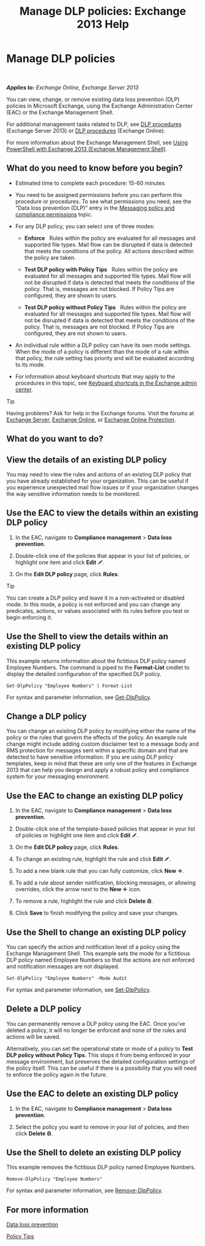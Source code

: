 ﻿---
title: 'Manage DLP policies: Exchange 2013 Help'
TOCTitle: Manage DLP policies
ms:assetid: ba81fabd-7f7f-4ef7-968f-ce851ada9d70
ms:mtpsurl: https://technet.microsoft.com/en-us/library/JJ673559(v=EXCHG.150)
ms:contentKeyID: 49315510
ms.date: 12/10/2017
mtps_version: v=EXCHG.150
---

# Manage DLP policies

 

_**Applies to:** Exchange Online, Exchange Server 2013_


You can view, change, or remove existing data loss prevention (DLP) policies in Microsoft Exchange, using the Exchange Administration Center (EAC) or the Exchange Management Shell.

For additional management tasks related to DLP, see [DLP procedures](dlp-procedures-exchange-2013-help.md) (Exchange Server 2013) or [DLP procedures](https://technet.microsoft.com/en-us/library/jj938003\(v=exchg.150\)) (Exchange Online).

For more information about the Exchange Management Shell, see [Using PowerShell with Exchange 2013 (Exchange Management Shell)](https://technet.microsoft.com/en-us/library/bb123778\(v=exchg.150\)).

## What do you need to know before you begin?

  - Estimated time to complete each procedure: 15-60 minutes

  - You need to be assigned permissions before you can perform this procedure or procedures. To see what permissions you need, see the “Data loss prevention (DLP)” entry in the [Messaging policy and compliance permissions](messaging-policy-and-compliance-permissions-exchange-2013-help.md) topic.

  - For any DLP policy, you can select one of three modes:
    
      -  
        **Enforce**   Rules within the policy are evaluated for all messages and supported file types. Mail flow can be disrupted if data is detected that meets the conditions of the policy. All actions described within the policy are taken.
    
      -  
        **Test DLP policy with Policy Tips**   Rules within the policy are evaluated for all messages and supported file types. Mail flow will not be disrupted if data is detected that meets the conditions of the policy. That is, messages are not blocked. If Policy Tips are configured, they are shown to users.
    
      -  
        **Test DLP policy without Policy Tips**   Rules within the policy are evaluated for all messages and supported file types. Mail flow will not be disrupted if data is detected that meets the conditions of the policy. That is, messages are not blocked. If Policy Tips are configured, they are not shown to users.

  - An individual rule within a DLP policy can have its own mode settings. When the mode of a policy is different than the mode of a rule within that policy, the rule setting has priority and will be evaluated according to its mode.

  - For information about keyboard shortcuts that may apply to the procedures in this topic, see [Keyboard shortcuts in the Exchange admin center](keyboard-shortcuts-in-the-exchange-admin-center-exchange-online-protection-help.md).


> [!TIP]
> Having problems? Ask for help in the Exchange forums. Visit the forums at <A href="https://go.microsoft.com/fwlink/p/?linkid=60612">Exchange Server</A>, <A href="https://go.microsoft.com/fwlink/p/?linkid=267542">Exchange Online</A>, or <A href="https://go.microsoft.com/fwlink/p/?linkid=285351">Exchange Online Protection</A>.



## What do you want to do?

## View the details of an existing DLP policy

You may need to view the rules and actions of an existing DLP policy that you have already established for your organization. This can be useful if you experience unexpected mail flow issues or if your organization changes the way sensitive information needs to be monitored.

## Use the EAC to view the details within an existing DLP policy

1.  In the EAC, navigate to **Compliance management** \> **Data loss prevention**.

2.  Double-click one of the policies that appear in your list of policies, or highlight one item and click **Edit** ![Edit icon](images/JJ218640.6f53ccb2-1f13-4c02-bea0-30690e6ea71d(EXCHG.150).gif "Edit icon").

3.  On the **Edit DLP policy** page, click **Rules**.


> [!TIP]
> You can create a DLP policy and leave it in a non-activated or disabled mode. In this mode, a policy is not enforced and you can change any predicates, actions, or values associated with its rules before you test or begin enforcing it.



## Use the Shell to view the details within an existing DLP policy

This example returns information about the fictitious DLP policy named Employee Numbers. The command is piped to the **Format-List** cmdlet to display the detailed configuration of the specified DLP policy.

    Get-DlpPolicy "Employee Numbers" | Format-List

For syntax and parameter information, see [Get-DlpPolicy](https://technet.microsoft.com/en-us/library/jj215752\(v=exchg.150\)).

## Change a DLP policy

You can change an existing DLP policy by modifying either the name of the policy or the rules that govern the effects of the policy. An example rule change might include adding custom disclaimer text to a message body and RMS protection for messages sent within a specific domain and that are detected to have sensitive information. If you are using DLP policy templates, keep in mind that these are only one of the features in Exchange 2013 that can help you design and apply a robust policy and compliance system for your messaging environment.

## Use the EAC to change an existing DLP policy

1.  In the EAC, navigate to **Compliance management** \> **Data loss prevention**.

2.  Double-click one of the template-based policies that appear in your list of policies or highlight one item and click **Edit** ![Edit icon](images/JJ218640.6f53ccb2-1f13-4c02-bea0-30690e6ea71d(EXCHG.150).gif "Edit icon").

3.  On the **Edit DLP policy** page, click **Rules**.

4.  To change an existing rule, highlight the rule and click **Edit** ![Edit icon](images/JJ218640.6f53ccb2-1f13-4c02-bea0-30690e6ea71d(EXCHG.150).gif "Edit icon").

5.  To add a new blank rule that you can fully customize, click **New** ![Add Icon](images/JJ218640.c1e75329-d6d7-4073-a27d-498590bbb558(EXCHG.150).gif "Add Icon").

6.  To add a rule about sender notification, blocking messages, or allowing overrides, click the arrow next to the **New** ![Add Icon](images/JJ218640.c1e75329-d6d7-4073-a27d-498590bbb558(EXCHG.150).gif "Add Icon") icon.

7.  To remove a rule, highlight the rule and click **Delete** ![Delete icon](images/Dd298078.14f639f6-61e8-4418-bbfb-0db14de9d2f5(EXCHG.150).gif "Delete icon").

8.  Click **Save** to finish modifying the policy and save your changes.

## Use the Shell to change an existing DLP policy

You can specify the action and notification level of a policy using the Exchange Management Shell. This example sets the mode for a fictitious DLP policy named Employee Numbers so that the actions are not enforced and notification messages are not displayed.

    Set-DlpPolicy "Employee Numbers" -Mode Audit

For syntax and parameter information, see [Set-DlpPolicy](https://technet.microsoft.com/en-us/library/jj215778\(v=exchg.150\)).

## Delete a DLP policy

You can permanently remove a DLP policy using the EAC. Once you’ve deleted a policy, it will no longer be enforced and none of the rules and actions will be saved.

Alternatively, you can set the operational state or mode of a policy to **Test DLP policy without Policy Tips**. This stops it from being enforced in your message environment, but preserves the detailed configuration settings of the policy itself. This can be useful if there is a possibility that you will need to enforce the policy again in the future.

## Use the EAC to delete an existing DLP policy

1.  In the EAC, navigate to **Compliance management** \> **Data loss prevention**.

2.  Select the policy you want to remove in your list of policies, and then click **Delete** ![Delete icon](images/Dd298078.14f639f6-61e8-4418-bbfb-0db14de9d2f5(EXCHG.150).gif "Delete icon").

## Use the Shell to delete an existing DLP policy

This example removes the fictitious DLP policy named Employee Numbers.

    Remove-DlpPolicy "Employee Numbers"

For syntax and parameter information, see [Remove-DlpPolicy](https://technet.microsoft.com/en-us/library/jj215677\(v=exchg.150\)).

## For more information

[Data loss prevention](technical-overview-of-dlp-data-loss-prevention-in-exchange.md)

[Policy Tips](technical-overview-of-policy-tips-in-exchange-online-and-exchange-2013.md)

